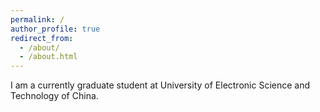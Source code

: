 ```yaml
---
permalink: /
author_profile: true
redirect_from: 
  - /about/
  - /about.html
---
```


I am a currently graduate student at University of Electronic Science and Technology of China.
